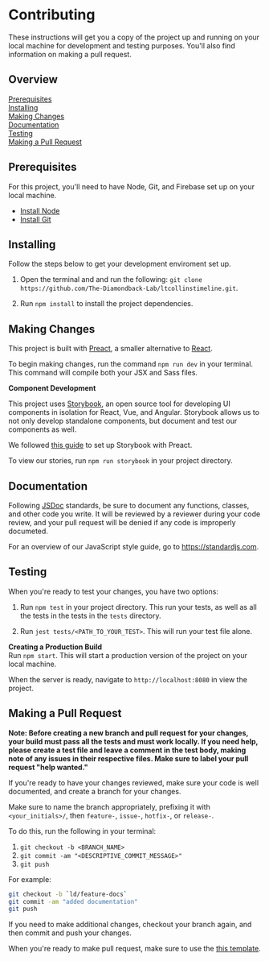 # Contributing

These instructions will get you a copy of the project up and running on your
local machine for development and testing purposes. You'll also find information
on making a pull request.

## Overview

[Prerequisites](#prerequisites)  
[Installing](#installing)  
[Making Changes](#making-changes)  
[Documentation](#documentation)  
[Testing](#testing)  
[Making a Pull Request](#making-a-pull-request)  

## Prerequisites

For this project, you'll need to have Node, Git, and Firebase set up on your
local machine.

- [Install Node](https://nodejs.org/en/download/)
- [Install Git](https://git-scm.com/downloads)

## Installing

Follow the steps below to get your development enviroment set up.

1. Open the terminal and and run the following: `git clone  https://github.com/The-Diamondback-Lab/ltcollinstimeline.git`.

2. Run `npm install` to install the project dependencies.

## Making Changes

This project is built with [Preact][1], a smaller alternative to [React][2].

To begin making changes, run the command `npm run dev` in your terminal.  
This command will compile both your JSX and Sass files.

[1]: https://preactjs.com/
[2]: https://reactjs.org/

**Component Development**

This project uses [Storybook][3], an open source tool for developing UI components in isolation for React, Vue, and Angular. Storybook allows us to not only develop standalone components, but document and test our components as well. 

We followed [this guide][4] to set up Storybook with Preact.

To view our stories, run `npm run storybook` in your project directory.

[3]: https://storybook.js.org/
[4]: https://storybook.js.org/docs/guides/guide-preact/

## Documentation

Following [JSDoc](http://usejsdoc.org/) standards, be sure to document any functions, classes, and other
code you write. It will be reviewed by a reviewer during your code review, and
your pull request will be denied if any code is improperly documeted.

For an overview of our JavaScript style guide, go to https://standardjs.com.

## Testing

When you're ready to test your changes, you have two options:

1. Run `npm test` in your project directory. This run your tests, as well as all
  the tests in the tests in the `tests` directory.

2. Run `jest tests/<PATH_TO_YOUR_TEST>`. This will run your test file alone.  

**Creating a Production Build**  
Run `npm start`. This will start a production version of the project on your local machine.

When the server is ready, navigate to `http://localhost:8080` in view the project.

## Making a Pull Request

**Note: Before creating a new branch and pull request for your
changes, your build must pass all the tests and must work locally. If you need help, please create a
test file and leave a comment in the test body, making note of any issues in
their respective files. Make sure to label your pull request "help wanted."**

If you're ready to have your changes reviewed, make sure your code is well
documented, and create a branch for your changes. 

Make sure to name the branch
appropriately, prefixing it with `<your_initials>/`, then `feature-`, `issue-`, `hotfix-`, or `release-`.

To do this, run the following in your terminal:  

1. `git checkout -b <BRANCH_NAME>`
2. `git commit -am "<DESCRIPTIVE_COMMIT_MESSAGE>"`
3. `git push`

For example:

```bash
git checkout -b `ld/feature-docs`
git commit -am "added documentation"
git push
```

If you need to make additional changes, checkout your branch again, and then
commit and push your changes.

When you're ready to make pull request, make sure to use the [this
template][1].

[1]: .github/PULL_REQUEST_TEMPLATE/pull_request_template.md
